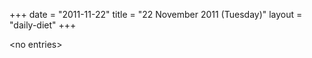 +++
date = "2011-11-22"
title = "22 November 2011 (Tuesday)"
layout = "daily-diet"
+++

\<no entries\>